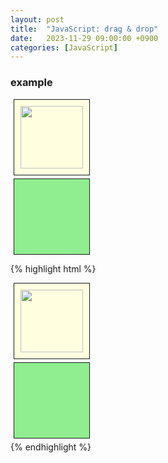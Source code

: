 ```yaml
---
layout: post
title:  "JavaScript: drag & drop"
date:   2023-11-29 09:00:00 +0900
categories: [JavaScript]
---
```


### example   
<script>
      function dragstart(event) {
        event.dataTransfer.setData("text", event.target.id);
        event.dataTransfer.effectAllowed = "move";
        let img = new Image();
        img.src = "drag.jpg";
        event.dataTransfer.setDragImage(img, 20, 20);
      };
      function dragover(event) {
        event.preventDefault();
      };
      function drop(event) {
        event.preventDefault();
        let data = event.dataTransfer.getData("text");
        event.target.appendChild(document.getElementById(data));
        event.dataTransfer.dropEffect = "move";
      };
</script>

<style>
      #div1, #div2 { width: 100px; height: 100px; border: 1px solid; padding: 10px; margin: 5px; }
      #div1 { background-color: lightyellow; }
      #div2 { background-color: lightgreen; }
</style>

<body>
    <div id="div1" ondrop="drop(event)" ondragover="dragover(event)">
        <img id="image" src="flower.jpg" width="100px" height="100px"
            draggable="true" ondragstart="dragstart(event)" alt="">
    </div>
    <div id="div2" ondrop="drop(event)" ondragover="dragover(event)"></div>
</body>

{% highlight html %}
<script>
      function dragstart(event) {
        event.dataTransfer.setData("text", event.target.id);
        event.dataTransfer.effectAllowed = "move";
        let img = new Image();
        img.src = "drag.jpg";
        event.dataTransfer.setDragImage(img, 20, 20);
      };
      function dragover(event) {
        event.preventDefault();
      };
      function drop(event) {
        event.preventDefault();
        let data = event.dataTransfer.getData("text");
        event.target.appendChild(document.getElementById(data));
        event.dataTransfer.dropEffect = "move";
      };
</script>

<style>
      #div1, #div2 { width: 100px; height: 100px; border: 1px solid; padding: 10px; margin: 5px; }
      #div1 { background-color: lightyellow; }
      #div2 { background-color: lightgreen; }
</style>

<body>
    <div id="div1" ondrop="drop(event)" ondragover="dragover(event)">
        <img id="image" src="flower.jpg" width="100px" height="100px"
            draggable="true" ondragstart="dragstart(event)" alt="">
    </div>
    <div id="div2" ondrop="drop(event)" ondragover="dragover(event)"></div>
</body>
{% endhighlight %}
